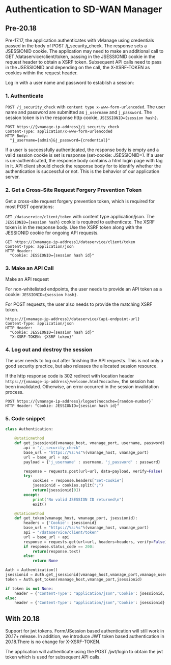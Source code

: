 # Authentication to SD-WAN Manager

## Pre-20.18

Pre-17.17, the application authenticates with vManage using credentials passed in the body of POST /j_security_check.  The response sets a JSESSIONID cookie.  The application may need to make an additional call to GET /dataservice/client/token, passing in the JSESSIONID cookie in the request header to obtain a XSRF token.  Subsequent API calls need to pass in the JSESSIONID and depending on the call, the X-XSRF-TOKEN as cookies within the request header.

Log in with a user name and password to establish a session:

### 1. Authenticate

`POST /j_security_check` with `content type x-www-form-urlencoded`. The user name and password are submitted as `j_username` and `j_password`. The session token is in the response http cookie, `JSESSIONID={session hash}`.

```example
POST https://{vmanage-ip-address}/j_security_check
Content-Type: application/x-www-form-urlencoded
HTTP Body:
  "j_username={admin}&j_password={credential}"
```

If a user is successfully authenticated, the response body is empty and a valid session cookie is set is response (set-cookie: JSESSIONID=). If a user is un-authenticated, the response body contains a html login page with tag in it. API client should check the response body for to identify whether the authentication is successful or not. This is the behavior of our application server.


### 2. Get a Cross-Site Request Forgery Prevention Token

Get a cross-site request forgery prevention token, which is required for most POST operations:

`GET /dataservice/client/token` with content type application/json. The `JESSIONID={session hash}` cookie is required to authenticate.
The XSRF token is in the response body. Use the XSRF token along with the JESSIONID cookie for ongoing API requests.

```example
GET https://{vmanage-ip-address}/dataservice/client/token
Content-Type: application/json
HTTP Header:
  "Cookie: JESSIONID={session hash id}"
```

### 3. Make an API Call

Make an API request

For non-whitelisted endpoints, the user needs to provide an API token as a cookie: `JESSIONID={session hash}`.

For POST requests, the user also needs to provide the matching XSRF token.

```example
https://{vmanage-ip-address}/dataservice/{api-endpoint-url}
Content-Type: application/json
HTTP Header:
  "Cookie: JESSIONID={session hash id}"
  "X-XSRF-TOKEN: {XSRF token}"
```

### 4. Log out and destroy the session

The user needs to log out after finishing the API requests. This is not only a good security practice, but also releases the allocated session resource.

If the http response code is 302 redirect with location header `https://{vmanage-ip-address}/welcome.html?nocache=`, the session has been invalidated. Otherwise, an error occurred in the session invalidation process.

```example
POST https://{vmanage-ip-address}/logout?nocache={random-number}`
HTTP Header: "Cookie: JESSIONID={session hash id}"
```

### 5. Code snippet

```python
class Authentication:

    @staticmethod
    def get_jsessionid(vmanage_host, vmanage_port, username, password):
        api = "/j_security_check"
        base_url = "https://%s:%s"%(vmanage_host, vmanage_port)
        url = base_url + api
        payload = {'j_username' : username, 'j_password' : password}

        response = requests.post(url=url, data=payload, verify=False)
        try:
            cookies = response.headers["Set-Cookie"]
            jsessionid = cookies.split(";")
            return(jsessionid[0])
        except:
            print("No valid JSESSION ID returned\n")
            exit()

    @staticmethod
    def get_token(vmanage_host, vmanage_port, jsessionid):
        headers = {'Cookie': jsessionid}
        base_url = "https://%s:%s"%(vmanage_host, vmanage_port)
        api = "/dataservice/client/token"
        url = base_url + api
        response = requests.get(url=url, headers=headers, verify=False)
        if response.status_code == 200:
            return(response.text)
        else:
            return None

Auth = Authentication()
jsessionid = Auth.get_jsessionid(vmanage_host,vmanage_port,vmanage_username,vmanage_password)
token = Auth.get_token(vmanage_host,vmanage_port,jsessionid)

if token is not None:
    header = {'Content-Type': "application/json",'Cookie': jsessionid, 'X-XSRF-TOKEN': token}
else:
    header = {'Content-Type': "application/json",'Cookie': jsessionid}

```


## With 20.18

Support for jwt tokens. Form/JSession based authentication will still work in 20.17+ release. In addition, we introduce JWT token based authentication in 20.18.There is no change for X-XSRF-TOKEN.

The application will authenticate using the POST /jwt/login to obtain the jwt token which is used for subsequent API calls.
